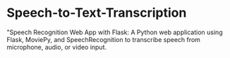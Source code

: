# Speech-to-Text-Transcription
"Speech Recognition Web App with Flask: A Python web application using Flask, MoviePy, and SpeechRecognition to transcribe speech from microphone, audio, or video input. 
